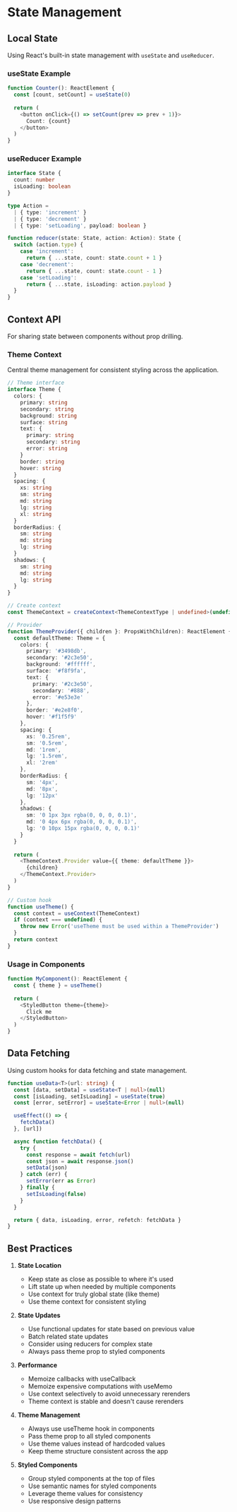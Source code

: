 # State Management

## Local State
Using React's built-in state management with `useState` and `useReducer`.

### useState Example
```typescript
function Counter(): ReactElement {
  const [count, setCount] = useState(0)
  
  return (
    <button onClick={() => setCount(prev => prev + 1)}>
      Count: {count}
    </button>
  )
}
```

### useReducer Example
```typescript
interface State {
  count: number
  isLoading: boolean
}

type Action = 
  | { type: 'increment' }
  | { type: 'decrement' }
  | { type: 'setLoading', payload: boolean }

function reducer(state: State, action: Action): State {
  switch (action.type) {
    case 'increment':
      return { ...state, count: state.count + 1 }
    case 'decrement':
      return { ...state, count: state.count - 1 }
    case 'setLoading':
      return { ...state, isLoading: action.payload }
  }
}
```

## Context API
For sharing state between components without prop drilling.

### Theme Context
Central theme management for consistent styling across the application.

```typescript
// Theme interface
interface Theme {
  colors: {
    primary: string
    secondary: string
    background: string
    surface: string
    text: {
      primary: string
      secondary: string
      error: string
    }
    border: string
    hover: string
  }
  spacing: {
    xs: string
    sm: string
    md: string
    lg: string
    xl: string
  }
  borderRadius: {
    sm: string
    md: string
    lg: string
  }
  shadows: {
    sm: string
    md: string
    lg: string
  }
}

// Create context
const ThemeContext = createContext<ThemeContextType | undefined>(undefined)

// Provider
function ThemeProvider({ children }: PropsWithChildren): ReactElement {
  const defaultTheme: Theme = {
    colors: {
      primary: '#3498db',
      secondary: '#2c3e50',
      background: '#ffffff',
      surface: '#f8f9fa',
      text: {
        primary: '#2c3e50',
        secondary: '#888',
        error: '#e53e3e'
      },
      border: '#e2e8f0',
      hover: '#f1f5f9'
    },
    spacing: {
      xs: '0.25rem',
      sm: '0.5rem',
      md: '1rem',
      lg: '1.5rem',
      xl: '2rem'
    },
    borderRadius: {
      sm: '4px',
      md: '8px',
      lg: '12px'
    },
    shadows: {
      sm: '0 1px 3px rgba(0, 0, 0, 0.1)',
      md: '0 4px 6px rgba(0, 0, 0, 0.1)',
      lg: '0 10px 15px rgba(0, 0, 0, 0.1)'
    }
  }
  
  return (
    <ThemeContext.Provider value={{ theme: defaultTheme }}>
      {children}
    </ThemeContext.Provider>
  )
}

// Custom hook
function useTheme() {
  const context = useContext(ThemeContext)
  if (context === undefined) {
    throw new Error('useTheme must be used within a ThemeProvider')
  }
  return context
}
```

### Usage in Components
```typescript
function MyComponent(): ReactElement {
  const { theme } = useTheme()
  
  return (
    <StyledButton theme={theme}>
      Click me
    </StyledButton>
  )
}
```

## Data Fetching
Using custom hooks for data fetching and state management.

```typescript
function useData<T>(url: string) {
  const [data, setData] = useState<T | null>(null)
  const [isLoading, setIsLoading] = useState(true)
  const [error, setError] = useState<Error | null>(null)

  useEffect(() => {
    fetchData()
  }, [url])

  async function fetchData() {
    try {
      const response = await fetch(url)
      const json = await response.json()
      setData(json)
    } catch (err) {
      setError(err as Error)
    } finally {
      setIsLoading(false)
    }
  }

  return { data, isLoading, error, refetch: fetchData }
}
```

## Best Practices

1. **State Location**
   - Keep state as close as possible to where it's used
   - Lift state up when needed by multiple components
   - Use context for truly global state (like theme)
   - Use theme context for consistent styling

2. **State Updates**
   - Use functional updates for state based on previous value
   - Batch related state updates
   - Consider using reducers for complex state
   - Always pass theme prop to styled components

3. **Performance**
   - Memoize callbacks with useCallback
   - Memoize expensive computations with useMemo
   - Use context selectively to avoid unnecessary rerenders
   - Theme context is stable and doesn't cause rerenders

4. **Theme Management**
   - Always use useTheme hook in components
   - Pass theme prop to all styled components
   - Use theme values instead of hardcoded values
   - Keep theme structure consistent across the app

5. **Styled Components**
   - Group styled components at the top of files
   - Use semantic names for styled components
   - Leverage theme values for consistency
   - Use responsive design patterns
